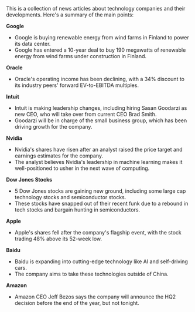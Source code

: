 This is a collection of news articles about technology companies and their developments. Here's a summary of the main points:

**Google**

* Google is buying renewable energy from wind farms in Finland to power its data center.
* Google has entered a 10-year deal to buy 190 megawatts of renewable energy from wind farms under construction in Finland.

**Oracle**

* Oracle's operating income has been declining, with a 34% discount to its industry peers' forward EV-to-EBITDA multiples.

**Intuit**

* Intuit is making leadership changes, including hiring Sasan Goodarzi as new CEO, who will take over from current CEO Brad Smith.
* Goodarzi will be in charge of the small business group, which has been driving growth for the company.

**Nvidia**

* Nvidia's shares have risen after an analyst raised the price target and earnings estimates for the company.
* The analyst believes Nvidia's leadership in machine learning makes it well-positioned to usher in the next wave of computing.

**Dow Jones Stocks**

* 5 Dow Jones stocks are gaining new ground, including some large cap technology stocks and semiconductor stocks.
* These stocks have snapped out of their recent funk due to a rebound in tech stocks and bargain hunting in semiconductors.

**Apple**

* Apple's shares fell after the company's flagship event, with the stock trading 48% above its 52-week low.

**Baidu**

* Baidu is expanding into cutting-edge technology like AI and self-driving cars.
* The company aims to take these technologies outside of China.

**Amazon**

* Amazon CEO Jeff Bezos says the company will announce the HQ2 decision before the end of the year, but not tonight.